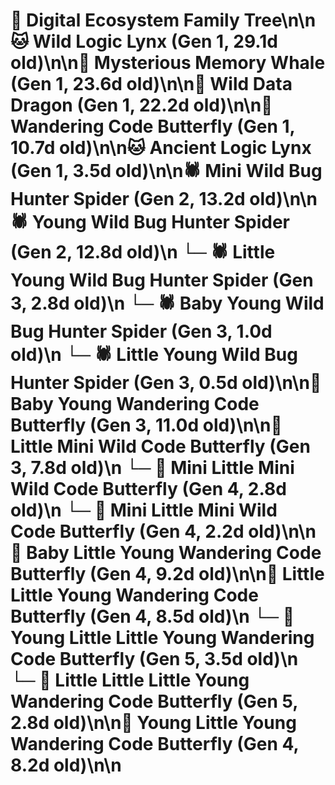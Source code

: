 # 🌳 Digital Ecosystem Family Tree\n\n🐱 Wild Logic Lynx (Gen 1, 29.1d old)\n\n🐋 Mysterious Memory Whale (Gen 1, 23.6d old)\n\n🐉 Wild Data Dragon (Gen 1, 22.2d old)\n\n🦋 Wandering Code Butterfly (Gen 1, 10.7d old)\n\n🐱 Ancient Logic Lynx (Gen 1, 3.5d old)\n\n🕷️ Mini Wild Bug Hunter Spider (Gen 2, 13.2d old)\n\n🕷️ Young Wild Bug Hunter Spider (Gen 2, 12.8d old)\n  └─ 🕷️ Little Young Wild Bug Hunter Spider (Gen 3, 2.8d old)\n  └─ 🕷️ Baby Young Wild Bug Hunter Spider (Gen 3, 1.0d old)\n  └─ 🕷️ Little Young Wild Bug Hunter Spider (Gen 3, 0.5d old)\n\n🦋 Baby Young Wandering Code Butterfly (Gen 3, 11.0d old)\n\n🦋 Little Mini Wild Code Butterfly (Gen 3, 7.8d old)\n  └─ 🦋 Mini Little Mini Wild Code Butterfly (Gen 4, 2.8d old)\n  └─ 🦋 Mini Little Mini Wild Code Butterfly (Gen 4, 2.2d old)\n\n🦋 Baby Little Young Wandering Code Butterfly (Gen 4, 9.2d old)\n\n🦋 Little Little Young Wandering Code Butterfly (Gen 4, 8.5d old)\n  └─ 🦋 Young Little Little Young Wandering Code Butterfly (Gen 5, 3.5d old)\n  └─ 🦋 Little Little Little Young Wandering Code Butterfly (Gen 5, 2.8d old)\n\n🦋 Young Little Young Wandering Code Butterfly (Gen 4, 8.2d old)\n\n